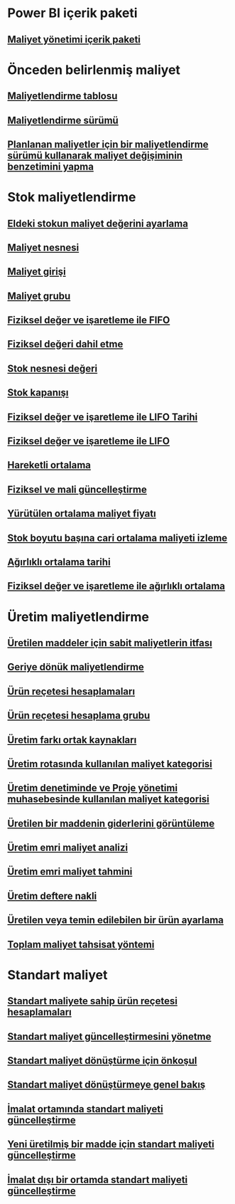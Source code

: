 # Power BI içerik paketi
## [Maliyet yönetimi içerik paketi](/dynamics365/unified-operations/dev-itpro/analytics/cost-management-content-pack?toc=/dynamics365/unified-operations/supply-chain/toc.json)
# Önceden belirlenmiş maliyet
## [Maliyetlendirme tablosu](costing-sheets.md)
## [Maliyetlendirme sürümü](costing-versions.md)
## [Planlanan maliyetler için bir maliyetlendirme sürümü kullanarak maliyet değişiminin benzetimini yapma](simulate-cost-changes-costing-version-planned-costs.md)
# Stok maliyetlendirme
## [Eldeki stokun maliyet değerini ayarlama](adjust-hand-inventory-cost-values.md)
## [Maliyet nesnesi](cost-object.md)
## [Maliyet girişi](cost-entries.md)
## [Maliyet grubu](cost-groups.md)
## [Fiziksel değer ve işaretleme ile FIFO](fifo-physical-value-marking.md)
## [Fiziksel değeri dahil etme](include-physical-value.md)
## [Stok nesnesi değeri](physical-quantity.md)
## [Stok kapanışı](inventory-close.md)
## [Fiziksel değer ve işaretleme ile LIFO Tarihi](lifo-date-physical-value-marking.md)
## [Fiziksel değer ve işaretleme ile LIFO](lifo-physical-value-marking.md)
## [Hareketli ortalama](moving-average.md)
## [Fiziksel ve mali güncelleştirme](physical-financial-updates.md)
## [Yürütülen ortalama maliyet fiyatı](running-average-cost-price.md)
## [Stok boyutu başına cari ortalama maliyeti izleme](track-running-average-cost-per-inventory-dimension.md)
## [Ağırlıklı ortalama tarihi](weighted-average-date.md)
## [Fiziksel değer ve işaretleme ile ağırlıklı ortalama](weighted-average-physical-value-marking.md)
# Üretim maliyetlendirme
## [Üretilen maddeler için sabit maliyetlerin itfası](amortize-constant-costs-manufactured-item.md)
## [Geriye dönük maliyetlendirme](backflush-costing.md)
## [Ürün reçetesi hesaplamaları](bom-calculations.md)
## [Ürün reçetesi hesaplama grubu](bom-calculation-groups.md)
## [Üretim farkı ortak kaynakları](common-sources-of-production-variances.md)
## [Üretim rotasında kullanılan maliyet kategorisi](cost-categories-used-production-routings.md)
## [Üretim denetiminde ve Proje yönetimi muhasebesinde kullanılan maliyet kategorisi](cost-categories-used-production-control-project-management-accounting.md)
## [Üretilen bir maddenin giderlerini görüntüleme](charges-manufactured-item.md)
## [Üretim emri maliyet analizi](production-order-cost-analysis.md)
## [Üretim emri maliyet tahmini](production-order-cost-estimation.md)
## [Üretim deftere nakli](production-posting.md)
## [Üretilen veya temin edilebilen bir ürün ayarlama](manufactured-items-treated-as-purchased-items.md)
## [Toplam maliyet tahsisat yöntemi](methodology-total-cost-allocation.md)
# Standart maliyet
## [Standart maliyete sahip ürün reçetesi hesaplamaları](information-used-bom-calculations-standard-costs.md)
## [Standart maliyet güncelleştirmesini yönetme](manage-standard-cost-updates.md)
## [Standart maliyet dönüştürme için önkoşul](prerequisites-standard-cost-conversion.md)
## [Standart maliyet dönüştürmeye genel bakış](standard-cost-conversion-overview.md)
## [İmalat ortamında standart maliyeti güncelleştirme](update-standard-costs-manufacturing-environment.md)
## [Yeni üretilmiş bir madde için standart maliyeti güncelleştirme](update-standard-costs-new-manufactured-item.md)
## [İmalat dışı bir ortamda standart maliyeti güncelleştirme](update-standard-costs-non-manufacturing-environment.md)



